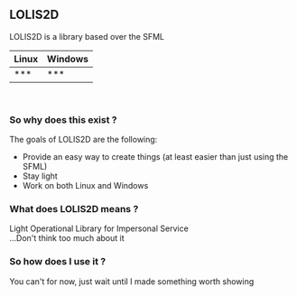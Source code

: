 ## LOLIS2D
LOLIS2D is a library based over the SFML

| Linux          | Windows     |
| -------------- | ------------ |
| *** | *** |
<br/>

### So why does this exist ?
The goals of LOLIS2D are the following:
  - Provide an easy way to create things (at least easier than just using the SFML)
  - Stay light
  - Work on both Linux and Windows
  
### What does LOLIS2D means ?
Light Operational Library for Impersonal Service<br/>
...Don't think too much about it

### So how does I use it ?
You can't for now, just wait until I made something worth showing
